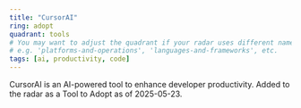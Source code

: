 ```yaml
---
title: "CursorAI"
ring: adopt
quadrant: tools
# You may want to adjust the quadrant if your radar uses different names
# e.g. 'platforms-and-operations', 'languages-and-frameworks', etc.
tags: [ai, productivity, code]
---
```


CursorAI is an AI-powered tool to enhance developer productivity. Added to the radar as a Tool to Adopt as of 2025-05-23.
